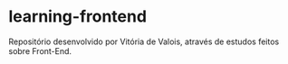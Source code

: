 # learning-frontend
Repositório desenvolvido por Vitória de Valois, através de estudos feitos sobre Front-End.
